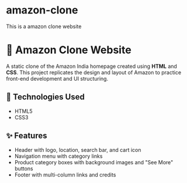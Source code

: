 # amazon-clone
This is a amazon clone website

# 🛒 Amazon Clone Website

A static clone of the Amazon India homepage created using **HTML** and **CSS**. This project replicates the design and layout of Amazon to practice front-end development and UI structuring.

## 🔧 Technologies Used
- HTML5
- CSS3

## ✨ Features
- Header with logo, location, search bar, and cart icon
- Navigation menu with category links
- Product category boxes with background images and "See More" buttons
- Footer with multi-column links and credits


